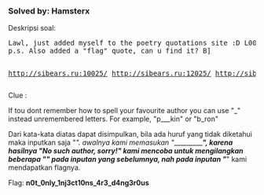 <h3>Solved by: Hamsterx</h3>
Deskripsi soal:
<pre>
Lawl, just added myself to the poetry quotations site :D L00k 4 "Johny Droptables" here!
p.s. Also added a "flag" quote, can u find it? B]

http://sibears.ru:10025/
http://sibears.ru:12025/
http://sibears.ru:13025/
</pre>
Clue :

If tou dont remember how to spell your favourite author you can use "_" instead unremembered letters.
For example, "p___kin" or "b_ron"

Dari kata-kata diatas dapat disimpulkan, bila ada huruf yang tidak diketahui maka inputkan saja "_".
awalnya kami memasukan "______________________________", karena hasilnya "No such author, sorry!" kami mencoba untuk mengilangkan beberapa "_" pada inputan yang sebelumnya, nah pada inputan "___________________" kami mendapatkan flagnya.

Flag: <b>n0t_0nly_1nj3ct10ns_4r3_d4ng3r0us</b>
